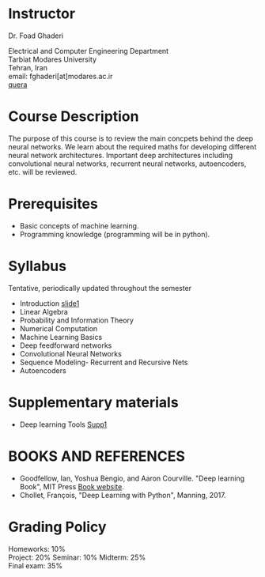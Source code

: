 # Instructor
Dr. Foad Ghaderi

  Electrical and Computer Engineering Department  
  Tarbiat Modares University  
  Tehran, Iran  
  email: fghaderi[at]modares.ac.ir  
  [quera](https://quera.ir/course/3649/)

# Course Description
The purpose of this course is to review the main concpets behind the deep neural networks. We learn about the required maths for developing different neural network architectures. Important deep architectures including convolutional neural networks, recurrent neural networks, autoencoders, etc. will be reviewed. 


# Prerequisites
- Basic concepts of machine learning.
- Programming knowledge (programming will be in python).

# Syllabus  
Tentative, periodically updated throughout the semester  
- Introduction [slide1](https://fghaderi.github.io/DL/slides/01-Introduction.pdf)
- Linear Algebra
- Probability and Information Theory
- Numerical Computation
- Machine Learning Basics
- Deep feedforward networks
- Convolutional Neural Networks
- Sequence Modeling- Recurrent and Recursive Nets
- Autoencoders

# Supplementary materials
- Deep learning Tools [Supp1](https://fghaderi.github.io/DL/slides/Supp1.pdf)


# BOOKS AND REFERENCES

- Goodfellow, Ian, Yoshua Bengio, and Aaron Courville. "Deep learning Book", MIT Press [Book website]( http://www.deeplearningbook.org).
- Chollet, François, "Deep Learning with Python", Manning, 2017.

# Grading Policy

Homeworks: 10%  
Project: 20% 
Seminar: 10%
Midterm: 25%  
Final exam: 35%  
